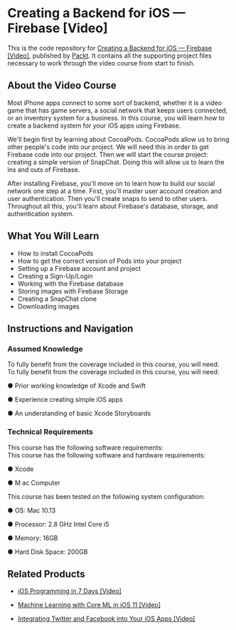 # Creating a Backend for iOS — Firebase [Video]
This is the code repository for [Creating a Backend for iOS — Firebase [Video]](https://www.packtpub.com/application-development/creating-backend-ios-—-firebase-video?utm_source=github&utm_medium=repository&utm_campaign=9781788297455), published by [Packt](https://www.packtpub.com/?utm_source=github). It contains all the supporting project files necessary to work through the video course from start to finish.
## About the Video Course
Most iPhone apps connect to some sort of backend, whether it is a video game that has game servers, a social network that keeps users connected, or an inventory system for a business. In this course, you will learn how to create a backend system for your iOS apps using Firebase.

We'll begin first by learning about CocoaPods. CocoaPods allow us to bring other people's code into our project. We will need this in order to get Firebase code into our project. Then we will start the course project: creating a simple version of SnapChat. Doing this will allow us to learn the ins and outs of Firebase.

After installing Firebase, you'll move on to learn how to build our social network one step at a time. First, you'll master user account creation and user authentication. Then you'll create snaps to send to other users. Throughout all this, you'll learn about Firebase's database, storage, and authentication system.


<H2>What You Will Learn</H2>
<DIV class=book-info-will-learn-text>
<UL>
<LI>How to install CocoaPods 
<LI>How to get the correct version of Pods into your project 
<LI>Setting up a Firebase account and project 
<LI>Creating a Sign-Up/Login&nbsp; 
<LI>Working with the Firebase database 
<LI>Storing images with Firebase Storage 
<LI>Creating a SnapChat clone 
<LI>Downloading images </LI></UL></DIV>

## Instructions and Navigation
### Assumed Knowledge
To fully benefit from the coverage included in this course, you will need:<br/>
To fully benefit from the coverage included in this course, you will need:

●	Prior working knowledge of Xcode and Swift


●	Experience creating simple iOS apps 

●	An understanding of basic Xcode Storyboards


### Technical Requirements
This course has the following software requirements:<br/>
This course has the following software  and hardware requirements:

●	Xcode

●	M ac Computer

This course has been tested on the following system configuration:

●	OS: Mac 10.13

●	Processor: 2.8 GHz Intel Core i5

●	Memory: 16GB

●	Hard Disk Space: 200GB 


## Related Products
* [iOS Programming in 7 Days [Video]](https://www.packtpub.com/application-development/ios-programming-7-days-video?utm_source=github&utm_medium=repository&utm_campaign=9781789135350)

* [Machine Learning with Core ML in iOS 11 [Video]](https://www.packtpub.com/big-data-and-business-intelligence/machine-learning-core-ml-ios-11-video?utm_source=github&utm_medium=repository&utm_campaign=9781788620208)

* [Integrating Twitter and Facebook into Your iOS Apps [Video]](https://www.packtpub.com/application-development/integrating-twitter-and-facebook-your-ios-apps-video?utm_source=github&utm_medium=repository&utm_campaign=9781788299954)

